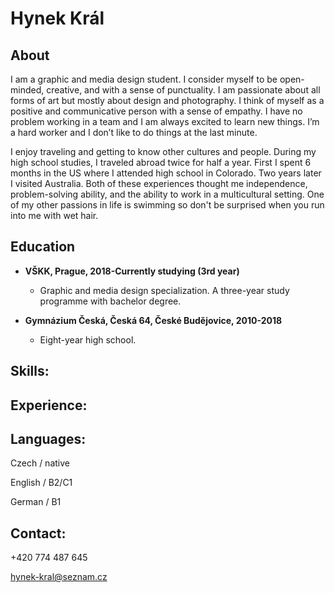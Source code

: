 
# Hynek Král

## About 


I am a graphic and media design student. I consider myself to be open-minded, creative, and with a sense of punctuality. I am passionate about all forms of art but mostly about design and photography. I think of myself as a positive and communicative person with a sense of empathy. I have no problem working in a team and I am always excited to learn new things. I’m a hard worker and I don’t like to do things at the last minute.

I enjoy traveling and getting to know other cultures and people. During my high school studies, I traveled abroad twice for half a year. First I spent 6 months in the US where I attended high school in Colorado. Two years later I visited Australia. Both of these experiences thought me independence, problem-solving ability, and the ability to work in a multicultural setting. One of my other passions in life is swimming so don't be surprised when you run into me with wet hair.


## Education  

* **VŠKK, Prague, 2018-Currently studying (3rd year)** 

   * Graphic and media design specialization. 
A three-year study programme with bachelor degree. 

* **Gymnázium Česká, Česká 64, České Budějovice, 2010-2018** 
  
   * Eight-year high school. 
  
  
## Skills: 



## Experience:

## Languages:

Czech / native

English / B2/C1

German / B1

## Contact:

+420 774 487 645

hynek-kral@seznam.cz


